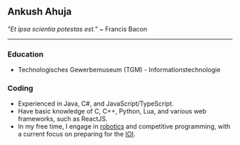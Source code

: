 ## Ankush Ahuja

*"Et ipsa scientia potestas est."* ~ Francis Bacon

<hr/>

### Education
- Technologisches Gewerbemuseum (TGM) - Informationstechnologie

### Coding
- Experienced in Java, C#, and JavaScript/TypeScript.
- Have basic knowledge of C, C++, Python, Lua, and various web frameworks, such as ReactJS.
- In my free time, I engage in [robotics](https://www.kipr.org/botball) and competitive programming, with a current focus on preparing for the [IOI](https://ioinformatics.org/).
